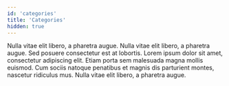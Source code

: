 ```yaml
---
id: 'categories'
title: 'Categories'
hidden: true
---
```


Nulla vitae elit libero, a pharetra augue. Nulla vitae elit libero, a pharetra augue. Sed posuere consectetur est at lobortis. Lorem ipsum dolor sit amet, consectetur adipiscing elit. Etiam porta sem malesuada magna mollis euismod. Cum sociis natoque penatibus et magnis dis parturient montes, nascetur ridiculus mus. Nulla vitae elit libero, a pharetra augue.
